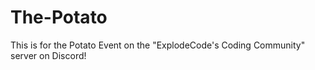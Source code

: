# The-Potato
This is for the Potato Event on the "ExplodeCode's Coding Community" server on Discord!
